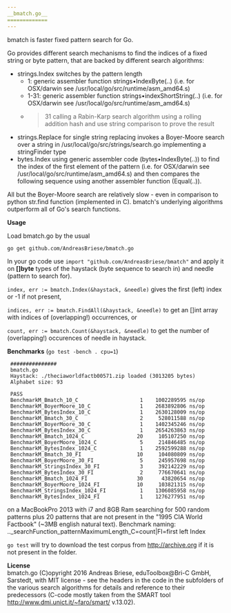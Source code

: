 ```yaml
---
__bmatch.go__
=============
---
```


bmatch is faster fixed pattern search for Go.

Go provides different search mechanisms to find the indices of a fixed string or byte pattern, that are backed by different search algorithms:

* strings.Index switches by the pattern length 
	* 1: generic assembler function strings•IndexByte(..) (i.e. for OSX/darwin see /usr/local/go/src/runtime/asm_amd64.s)
	* 1-31: generic assembler function strings•indexShortString(..) (i.e. for OSX/darwin see /usr/local/go/src/runtime/asm_amd64.s)
	* >31 calling a Rabin-Karp search algorithm using a rolling addition hash and use string comparison to prove the result 
* strings.Replace for single string replacing invokes a Boyer-Moore search over a string in /usr/local/go/src/strings/search.go implementing a stringFinder type
* bytes.Index using generic assembler code (bytes•IndexByte(..)) to find the index of the first element of the pattern (i.e. for OSX/darwin see /usr/local/go/src/runtime/asm_amd64.s) and then compares the following sequence using another assembler function (Equal(..)).

All but the Boyer-Moore search are relatively slow - even in comparison to python str.find function (implemented in C).
bmatch's underlying algorithms outperform all of Go's search functions.


__Usage__

Load bmatch.go by the usual

    go get github.com/AndreasBriese/bmatch.go

In your go code use `import "github.com/AndreasBriese/bmatch"` and apply it on **[]byte** types of the haystack (byte sequence to search in) and needle (pattern to search for).

`index, err := bmatch.Index(&haystack, &needle)` gives the first (left) index or -1 if not present,

`indices, err := bmatch.FindAll(&haystack, &needle)` to get an []int array with indices of (overlapping!) occurrences, or

`count, err := bmatch.Count(&haystack, &needle)` to get the number of (overlapping!) occurences of needle in haystack.

__Benchmarks__ (`go test -bench . cpu=1`)

	 ###############
	 bmatch.go
	 Haystack: ./theciaworldfactb00571.zip loaded (3013205 bytes)
	 Alphabet size: 93
	 
	 PASS
	 BenchmarkM_Bmatch_10_C          	       1	1002289595 ns/op 
	 BenchmarkM_BoyerMoore_10_C       	       1	2683892806 ns/op
	 BenchmarkM_BytesIndex_10_C       	       1	2630128009 ns/op
	 BenchmarkM_Bmatch_30_C           	       2	 528011588 ns/op
	 BenchmarkM_BoyerMoore_30_C       	       1	1402345246 ns/op
	 BenchmarkM_BytesIndex_30_C       	       1	2654263863 ns/op
	 BenchmarkM_Bmatch_1024_C         	      20	 105107250 ns/op
	 BenchmarkM_BoyerMoore_1024_C     	       5	 214846485 ns/op
	 BenchmarkM_BytesIndex_1024_C     	       1	2592599288 ns/op
	 BenchmarkM_Bmatch_30_FI        	      10	 104080809 ns/op
	 BenchmarkM_BoyerMoore_30_FI    	       5	 245957698 ns/op
	 BenchmarkM_StringsIndex_30_FI  	       3	 392142229 ns/op
	 BenchmarkM_BytesIndex_30_FI    	       2	 776670641 ns/op
	 BenchmarkM_Bmatch_1024_FI      	      30	  43820654 ns/op
	 BenchmarkM_BoyerMoore_1024_FI  	      10	 103821315 ns/op
	 BenchmarkM_StringsIndex_1024_FI	       1	1306085958 ns/op
	 BenchmarkM_BytesIndex_1024_FI  	       1	1276277951 ns/op
 
 on a MacBookPro 2013 with i7 and 8GB Ram searching for 500 random patterns plus 20 patterns that are not present in the "1995 CIA World Factbook" (~3MB english natural text). Benchmark naming: .._searchFunction_patternMaximumLength_C=count|FI=first left Index
 
 `go test` will try to download the test corpus from http://archive.org if it is not present in the folder. 
 
 __License__   
 bmatch.go (C)opyright 2016 Andreas Briese, eduToolbox@Bri-C GmbH, Sarstedt, with MIT license - see the headers in the code in the subfolders of the various search algorithms for details and reference to their predecessors (C-code mostly taken from the SMART tool http://www.dmi.unict.it/~faro/smart/ v.13.02). 
 
